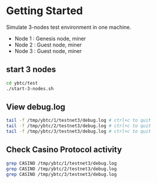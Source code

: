 Getting Started
====================
Simulate 3-nodes test environment in one machine.

* Node 1 : Genesis node, miner
* Node 2 : Guest node, miner
* Node 3 : Guest node, miner


start 3 nodes
---------------------

```bash
cd ybtc/test
./start-3-nodes.sh
```



View debug.log
---------------------

```bash
tail -f /tmp/ybtc/1/testnet3/debug.log # ctrl+c to quit
tail -f /tmp/ybtc/2/testnet3/debug.log # ctrl+c to quit
tail -f /tmp/ybtc/3/testnet3/debug.log # ctrl+c to quit
```

Check Casino Protocol activity
---------------------

```bash
grep CASINO /tmp/ybtc/1/testnet3/debug.log
grep CASINO /tmp/ybtc/2/testnet3/debug.log
grep CASINO /tmp/ybtc/3/testnet3/debug.log
```



